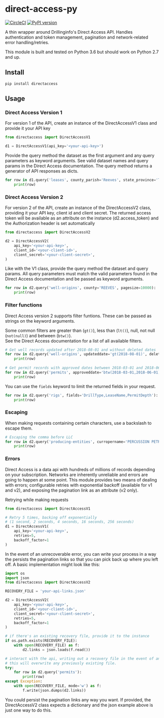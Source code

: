 # direct-access-py
[![CircleCI](https://circleci.com/gh/wchatx/direct-access-py/tree/master.svg?style=svg)](https://circleci.com/gh/wchatx/direct-access-py/tree/master)
[![PyPI version](https://badge.fury.io/py/directaccess.svg)](https://badge.fury.io/py/directaccess) 

A thin wrapper around Drillinginfo's Direct Access API. Handles authentication and token management, pagination and
network-related error handling/retries.  

This module is built and tested on Python 3.6 but should work on Python 2.7 and up.

## Install
```commandline
pip install directaccess
```

## Usage

### Direct Access Version 1
For version 1 of the API, create an instance of the DirectAccessV1 class and provide it your API key
```python
from directaccess import DirectAccessV1

d1 = DirectAccessV1(api_key='<your-api-key>')
```

Provide the query method the dataset as the first argument and any query parameters as keyword arguments.
See valid dataset names and query params in the Direct Access documentation.
The query method returns a generator of API responses as dicts.
```python
for row in d1.query('leases', county_parish='Reeves', state_province='TX', min_expiration_date='2018-06-01'):
    print(row)
```

### Direct Access Version 2
For version 2 of the API, create an instance of the DirectAccessV2 class, providing it your API key, client id and client secret.
The returned access token will be available as an attribute on the instance (d2.access_token) and the Authorization
header is set automatically
```python
from directaccess import DirectAccessV2

d2 = DirectAccessV2(
    api_key='<your-api-key>',
    client_id='<your-client-id>',
    client_secret='<your-client-secret>',
)
```

Like with the V1 class, provide the query method the dataset and query params. All query parameters must match the valid
parameters found in the Direct Access documentation and be passed as keyword arguments.
```python
for row in d2.query('well-origins', county='REEVES', pagesize=10000):
    print(row)
```

### Filter functions
Direct Access version 2 supports filter funtions. These can be passed as strings on the keyword arguments.

Some common filters are greater than (`gt()`), less than (`lt()`), null, not null (`not(null)`) and between (`btw()`).  
See the Direct Access documentation for a list of all available filters.

```python
# Get well records updated after 2018-08-01 and without deleted dates
for row in d2.query('well-origins', updateddate='gt(2018-08-01)', deleteddate='null'):
    print(row)
    
# Get permit records with approved dates between 2018-03-01 and 2018-06-01
for row in d2.query('permits', approveddate='btw(2018-03-01,2018-06-01)'):
    print(row) 
```

You can use the `fields` keyword to limit the returned fields in your request.
```python
for row in d2.query('rigs', fields='DrillType,LeaseName,PermitDepth'):
    print(row)

```

### Escaping
When making requests containing certain characters, use a backslash to escape them.  
```python
# Escaping the comma before LLC
for row in d2.query('producing-entities', curropername='PERCUSSION PETROLEUM OPERATING\, LLC'):
    print(row)

```

### Errors
Direct Access is a data api with hundreds of millions of records depending on your subscription. Networks are inherently unreliable
and errors are going to happen at some point. This module provides two means of dealing with errors;
configurable retries with exponential backoff (available for v1 and v2), and exposing the pagination
link as an attribute (v2 only).  

Retrying while making requests
```python
from directaccess import DirectAccessV1

# Retry 5 times, backing off exponentially 
# (1 second, 2 seconds, 4 seconds, 16 seconds, 256 seconds)
d1 = DirectAccessV1(
    api_key='<your-api-key>',
    retries=5,
    backoff_factor=1
)
```

In the event of an unrecoverable error, you can write your process in a way the persists the pagination links
so that you can pick back up where you left off. A basic implementation might look like this:
```python
import os
import json
from directaccess import DirectAccessV2

RECOVERY_FILE = 'your-api-links.json'

d2 = DirectAccessV2(
    api_key='<your-api-key>',
    client_id='<your-client-id>',
    client_secret='<your-client-secret>',
    retries=5,
    backoff_factor=1    
)

# if there's an existing recovery file, provide it to the instance
if os.path.exists(RECOVERY_FILE):
    with open(RECOVERY_FILE) as f:
        d2.links = json.loads(f.read())

# interact with the api, writing out a recovery file in the event of an unrecoverable error. 
# this will overwrite any previously existing file.
try:
    for row in d2.query('permits'):
        print(row)
except Exception:
    with open(RECOVERY_FILE, mode='w') as f:
        f.write(json.dumps(d2.links))

```
You could persist the pagination links any way you want. If provided, the DirectAccessV2 class expects a dictionary
and the json example above is just one way to do this.